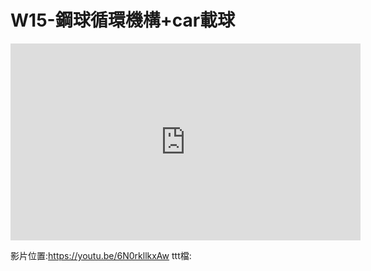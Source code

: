 #  W15-鋼球循環機構+car載球




<iframe width="560" height="315" src="https://www.youtube.com/embed/6N0rkllkxAw" frameborder="0" allow="autoplay; encrypted-media" allowfullscreen></iframe>

影片位置:https://youtu.be/6N0rkllkxAw
ttt檔:
